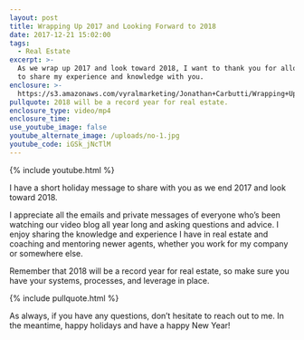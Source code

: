 ```yaml
---
layout: post
title: Wrapping Up 2017 and Looking Forward to 2018
date: 2017-12-21 15:02:00
tags:
  - Real Estate
excerpt: >-
  As we wrap up 2017 and look toward 2018, I want to thank you for allowing me
  to share my experience and knowledge with you.
enclosure: >-
  https://s3.amazonaws.com/vyralmarketing/Jonathan+Carbutti/Wrapping+Up+2017+and+Looking+Forward+to+2018.mp4
pullquote: 2018 will be a record year for real estate.
enclosure_type: video/mp4
enclosure_time:
use_youtube_image: false
youtube_alternate_image: /uploads/no-1.jpg
youtube_code: iGSk_jNcTlM
---
```



{% include youtube.html %}

I have a short holiday message to share with you as we end 2017 and look toward 2018.

I appreciate all the emails and private messages of everyone who’s been watching our video blog all year long and asking questions and advice. I enjoy sharing the knowledge and experience I have in real estate and coaching and mentoring newer agents, whether you work for my company or somewhere else.

Remember that 2018 will be a record year for real estate, so make sure you have your systems, processes, and leverage in place.

{% include pullquote.html %}

As always, if you have any questions, don’t hesitate to reach out to me. In the meantime, happy holidays and have a happy New Year!